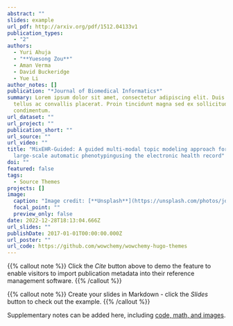 ```yaml
---
abstract: ""
slides: example
url_pdf: http://arxiv.org/pdf/1512.04133v1
publication_types:
  - "2"
authors:
  - Yuri Ahuja
  - "**Yuesong Zou**"
  - Aman Verma
  - David Buckeridge
  - Yue Li
author_notes: []
publication: "*Journal of Biomedical Informatics*"
summary: Lorem ipsum dolor sit amet, consectetur adipiscing elit. Duis posuere
  tellus ac convallis placerat. Proin tincidunt magna sed ex sollicitudin
  condimentum.
url_dataset: ""
url_project: ""
publication_short: ""
url_source: ""
url_video: ""
title: "MixEHR-Guided: A guided multi-modal topic modeling approach for
  large-scale automatic phenotypingusing the electronic health record"
doi: ""
featured: false
tags:
  - Source Themes
projects: []
image:
  caption: "Image credit: [**Unsplash**](https://unsplash.com/photos/jdD8gXaTZsc)"
  focal_point: ""
  preview_only: false
date: 2022-12-28T18:13:04.666Z
url_slides: ""
publishDate: 2017-01-01T00:00:00.000Z
url_poster: ""
url_code: https://github.com/wowchemy/wowchemy-hugo-themes
---
```


{{% callout note %}}
Click the *Cite* button above to demo the feature to enable visitors to import publication metadata into their reference management software.
{{% /callout %}}

{{% callout note %}}
Create your slides in Markdown - click the *Slides* button to check out the example.
{{% /callout %}}

Supplementary notes can be added here, including [code, math, and images](https://wowchemy.com/docs/writing-markdown-latex/).
